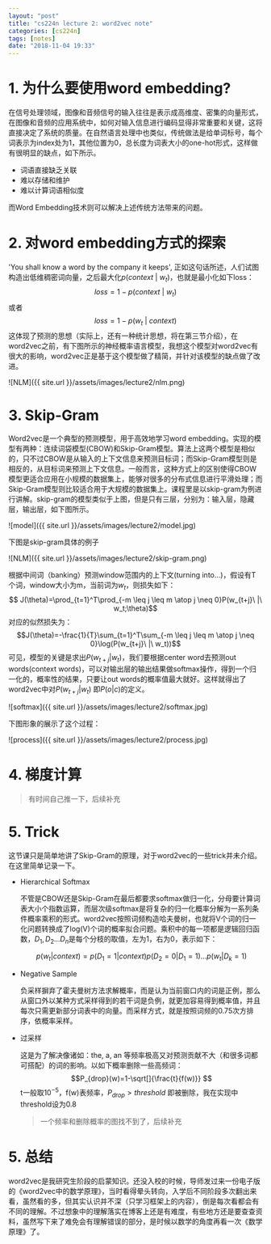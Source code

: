 ```yaml
---
layout: "post"
title: "cs224n lecture 2: word2vec note"
categories: [cs224n]
tags: [notes]
date: "2018-11-04 19:33"
---
```

# 1. 为什么要使用word embedding?
在信号处理领域，图像和音频信号的输入往往是表示成高维度、密集的向量形式，在图像和音频的应用系统中，如何对输入信息进行编码显得非常重要和关键，这将直接决定了系统的质量。在自然语言处理中也类似，传统做法是给单词标号，每个词表示为index处为1，其他位置为0，总长度为词表大小的one-hot形式，这样做有很明显的缺点，如下所示。
* 词语直接缺乏关联
* 难以存储和维护
* 难以计算词语相似度

而Word Embedding技术则可以解决上述传统方法带来的问题。

# 2. 对word embedding方式的探索
'You shall know a word by the company it keeps', 正如这句话所述，人们试图构造出低维稠密词向量，之后最大化$p(context\ |\ w_t)$，也就是最小化如下loss：
$$loss = 1 - p(context\ |\ w_t)$$
或者
$$loss = 1 - p(w_t\ |\ context)$$
这体现了预测的思想（实际上，还有一种统计思想，将在第三节介绍），在word2vec之前，有下图所示的神经概率语言模型，我想这个模型对word2vec有很大的影响，word2vec正是基于这个模型做了精简，并针对该模型的缺点做了改进。

![NLM]({{ site.url }}/assets/images/lecture2/nlm.png)

# 3. Skip-Gram
Word2vec是一个典型的预测模型，用于高效地学习word embedding。实现的模型有两种：连续词袋模型(CBOW)和Skip-Gram模型。算法上这两个模型是相似的，只不过CBOW是从输入的上下文信息来预测目标词；而Skip-Gram模型则是相反的，从目标词来预测上下文信息。一般而言，这种方式上的区别使得CBOW模型更适合应用在小规模的数据集上，能够对很多的分布式信息进行平滑处理；而Skip-Gram模型则比较适合用于大规模的数据集上。课程里是以skip-gram为例进行讲解。skip-gram的模型类似于上图，但是只有三层，分别为：输入层，隐藏层，输出层，如下图所示。

![model]({{ site.url }}/assets/images/lecture2/model.jpg)

下图是skip-gram具体的例子

![NLM]({{ site.url }}/assets/images/lecture2/skip-gram.png)

根据中间词（banking）预测window范围内的上下文(turning into...)，假设有T个词，window大小为m，当前词为$w_t$，则损失如下：
$$ J(\theta)=\prod_{t=1}^T\prod_{-m \leq j \leq m \atop j \neq 0}P(w_{t+j}\ |\ w_t;\theta)$$
对应的似然损失为：
$$J(\theta)=-\frac{1}{T}\sum_{t=1}^T\sum_{-m \leq j \leq m \atop j \neq 0}\log(P(w_{t+j}\ |\ w_t))$$
可见，模型的关键是求出$P(w_{t+j}|w_t)$，我们要根据center word去预测out words(context words)，可以对输出层的输出结果做softmax操作，得到一个归一化的，概率性的结果，只要让out words的概率值最大就好。这样就得出了word2vec中对$P(w_{t+j}|w_t)$ 即$P(o|c)$的定义。

![softmax]({{ site.url }}/assets/images/lecture2/softmax.jpg)

下图形象的展示了这个过程：

![process]({{ site.url }}/assets/images/lecture2/process.jpg)

# 4. 梯度计算
> 有时间自己推一下，后续补充

# 5. Trick
这节课只是简单地讲了Skip-Gram的原理，对于word2vec的一些trick并未介绍。在这里简单记录一下。
* Hierarchical Softmax

  不管是CBOW还是Skip-Gram在最后都要求softmax做归一化，分母要计算词表大小个指数运算，而层次级softmax是将复杂的归一化概率分解为一系列条件概率乘积的形式。word2vec按照词频构造哈夫曼树，也就将V个词的归一化问题转换成了log(V)个词的概率拟合问题。乘积中的每一项都是逻辑回归函数，$D_1,D_2\ldots D_n$是每个分枝的取值，左为1，右为0，表示如下：

  $$p(w_t|context)=p(D_1=1|context)p(D_2=0|D_1=1)\ldots p(w_t|D_k=1)$$
* Negative Sample

  负采样摒弃了霍夫曼树方法求解概率，而是认为当前窗口内的词是正例，那么从窗口外以某种方式采样得到的若干词是负例，就更加容易得到概率值，并且每次只需更新部分词表中的向量。而采样方式，就是按照词频的0.75次方排序，依概率采样。

* 过采样

  这是为了解决像诸如：the, a, an 等频率极高又对预测贡献不大（和很多词都可搭配）的词的影响。以如下概率删除一些高频词：
  $$P_{drop}(w)=1-\sqrt[]{\frac{t}{f(w)}} $$
  t一般取$10^{-5}$，f(w)表频率，$P_{drop} > threshold$ 即被删除，我在实现中 threshold设为0.8

  > 一个频率和删除概率的图找不到了，后续补充

# 5. 总结
word2vec是我研究生阶段的启蒙知识。还没入校的时候，导师发过来一份电子版的《word2vec中的数学原理》，当时看得晕头转向，入学后不同阶段多次翻出来看，虽然看的多，但其实认识并不深（只学习框架上的内容），倒是每次看都会有不同的理解。不过想象中的理解落实在博客上还是有难度，有些地方还是要查查资料，虽然写下来了难免会有理解错误的部分，是时候以数学的角度再看一次《数学原理》了。
